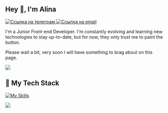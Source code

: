 <h2>Hey 👋, I'm Alina</h2>
<a href="https://t.me/alina1859ts">
      <img src="https://img.shields.io/badge/Telegram-blue?logo=telegram&logoColor=white&style=for-the-badge" alt="Ссылка на телеграм"/>
    </a>
    <a href="mailto:alina1859w@gmail.com">
      <img src="https://img.shields.io/badge/email-alina1859w@gmail.com-red?logo=gmail&logoColor=white&style=for-the-badge" alt="Ссылка на email"/>
    </a>
<p>

I'm a Junior Front-end Developer. I'm constantly evolving and learning new technologies to stay up-to-date, but for now, they only trust me to paint the button.

Please wait a bit, very soon I will have something to brag about on this page.</p>

<img align="center" src="https://media1.giphy.com/media/13HgwGsXF0aiGY/giphy.gif" />

## 🚀 My Tech Stack

[![My Skills](https://skillicons.dev/icons?i=html,css,sass,js,react,redux,typescript)](https://skillicons.dev)


<a href="https://github.com/Alina1859/github-readme-stats"><img align="center" src="https://github-readme-stats.vercel.app/api/top-langs/?username=Alina1859&layout=compact&theme=buefy&hide_border=true" /></a>

